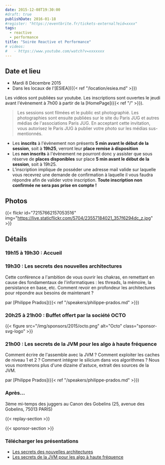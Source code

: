 ```yaml
---
date: 2015-12-08T19:30:00
#draft: true
publishDate: 2016-01-18
#register: "https://eventbrite.fr/tickets-external?eid=xxxx"
tags:
  - reactive
  - performance
title: "Soirée Reactive et Performance"
# videos:
#   - https://www.youtube.com/watch?v=xxxxxxx
---
```


## Date et lieu

- Mardi 8 Décembre 2015
- Dans les locaux de l'[ESIEA]({{< ref "/location/esiea.md" >}})

Les vidéos sont publiées sur youtube. Les inscriptions sont ouvertes le jeudi avant l'évènement à 7h00 à partir de la [HomePage]({{< ref "/" >}}).

> Les sessions sont filmées et le public est photographié. Les photographies sont ensuite publiées sur le site du Paris JUG et autres médias de l'associations Paris JUG. En acceptant cette invitation, vous autorisez le Paris JUG à publier votre photo sur les médias sus-mentionnés.

- Les **inscrits** à l'évènement non présents **5 min avant le début de la session**, soit à **19h25**, verront leur **place remise à disposition**
- Les **non inscrits** à l'évènement ne pourront donc y assister que sous réserve de **places disponibles** sur place **5 min avant le début de la session**, soit à 19h25.
- L’inscription implique de posséder une adresse mail valide sur laquelle vous recevrez une demande de confirmation à laquelle il vous faudra répondre afin de valider votre inscription. **Toute inscription non confirmée ne sera pas prise en compte !**

## Photos

{{< flickr id="72157662157053516" img="https://live.staticflickr.com/5704/23557184021_357f6294dc_z.jpg" >}}

## Détails

### 19h15 à 19h30 : Accueil

### 19h30 : Les secrets des nouvelles architectures

Cette conférence a l'ambition de vous ouvrir les chakras, en remettant en cause des fondamentaux de l'informatiques : les threads, la mémoire, la persistance en base, etc. Comment revoir en profondeur les architectures pour répondre aux besoins de maintenant ?

par [Philippe Prados]({{< ref "/speakers/philippe-prados.md" >}})

### 20h25 à 21h00 : Buffet offert par la société OCTO

{{< figure src="/img/sponsors/2015/octo.png" alt="Octo" class="sponsor-svg-logo" >}}

### 21h00 : Les secrets de la JVM pour les algo à haute fréquence

Comment écrire de l'assemble avec la JVM ? Comment exploiter les caches de niveau 1 et 2 ? Comment intégrer le silicium dans vos algorithmes ? Nous vous montrerons plus d'une dizaine d'astuce, extrait des sources de la JVM.

par [Philippe Prados]({{< ref "/speakers/philippe-prados.md" >}})

### Après…

3ème mi-temps des juggers au Canon des Gobelins (25, avenue des Gobelins, 75013 PARIS)

{{< replay-section >}}

{{< sponsor-section >}}

### Télécharger les présentations

- [Les secrets des nouvelles architectures](2015-OCTO-ParisJUG-Les_nouvelles_architectures_logicielles.pdf)
- [Les secrets de la JVM pour les algo à haute fréquence](2015-OCTO-ParisJUG-Secret_algo_haute_frequence.pdf)
